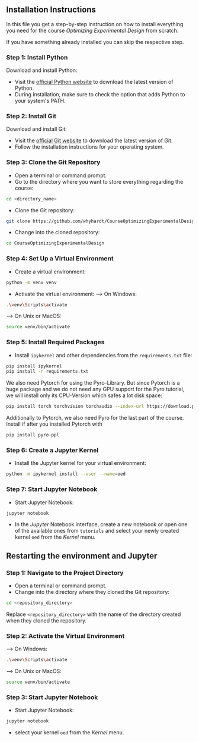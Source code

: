 ## Installation Instructions

In this file you get a step-by-step instruction on how to install everything you need for the course *Optimizing Experimental Design* from scratch.

If you have something already installed you can skip the respective step.

### Step 1: Install Python

Download and install Python:

- Visit the [official Python website](https://www.python.org/) to download the latest version of Python.
- During installation, make sure to check the option that adds Python to your system's PATH.

### Step 2: Install Git

Download and install Git:

- Visit the [official Git website](https://git-scm.com/) to download the latest version of Git.
- Follow the installation instructions for your operating system.

### Step 3: Clone the Git Repository

- Open a terminal or command prompt.
- Go to the directory where you want to store everything regarding the course:
```bash
cd <directory_name>
```
- Clone the Git repository:
```bash
git clone https://github.com/whyhardt/CourseOptimizingExperimentalDesign.git
```
- Change into the cloned repository:
```bash
cd CourseOptimizingExperimentalDesign
```

### Step 4: Set Up a Virtual Environment

- Create a virtual environment:
```bash 
python -m venv venv
```
- Activate the virtual environment:
--> On Windows:
```bash
.\venv\Scripts\activate
```
--> On Unix or MacOS:
```bash
source venv/bin/activate
```

### Step 5: Install Required Packages
- Install `ipykernel` and other dependencies from the `requirements.txt` file:
```bash
pip install ipykernel
pip install -r requirements.txt
```
We also need Pytorch for using the Pyro-Library. 
But since Pytorch is a huge package and we do not need any GPU support for the Pyro tutorial, we will install only its CPU-Version which safes a lot disk space:
```bash
pip install torch torchvision torchaudio --index-url https://download.pytorch.org/whl/cpu
```
Additionally to Pytorch, we also need Pyro for the last part of the course. Install if after you installed Pytorch with
```bash
pip install pyro-ppl
```

### Step 6: Create a Jupyter Kernel

- Install the Jupyter kernel for your virtual environment:
```bash
python -m ipykernel install --user --name=oed
```

### Step 7: Start Jupyter Notebook

- Start Jupyter Notebook:
```bash
jupyter notebook
```
- In the *Jupyter* Notebook interface, create a new notebook or open one of the available ones from `tutorials` and select your newly created kernel `oed` from the *Kernel* menu.


## Restarting the environment and Jupyter

### Step 1: Navigate to the Project Directory

- Open a terminal or command prompt.
- Change into the directory where they cloned the Git repository:
```bash
cd <repository_directory>
```
Replace `<repository_directory>` with the name of the directory created when they cloned the repository.

### Step 2: Activate the Virtual Environment

--> On Windows:
```bash
.\venv\Scripts\activate
```
--> On Unix or MacOS:
```bash
source venv/bin/activate
```

### Step 3: Start Jupyter Notebook

- Start Jupyter Notebook:
```bash
jupyter notebook
```
- select your kernel `oed` from the *Kernel* menu.
